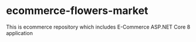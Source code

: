 # ecommerce-flowers-market

This is ecommerce repository which includes E-Commerce ASP.NET Core 8 application
